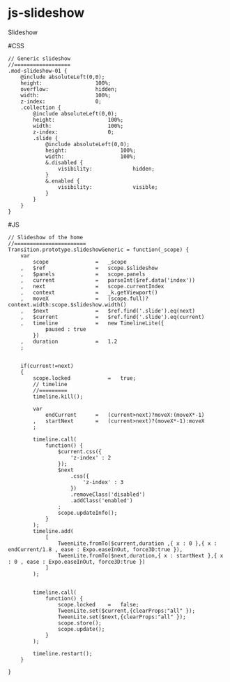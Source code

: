 # js-slideshow
Slideshow

#CSS

    // Generic slideshow
    //==================
    .mod-slideshow-01 {
        @include absoluteLeft(0,0);
        height:                 100%;
        overflow:               hidden;
        width:                  100%;
        z-index:                0;
        .collection {
            @include absoluteLeft(0,0);
            height:                 100%;
            width:                  100%;
            z-index:                0;
            .slide {
                @include absoluteLeft(0,0);
                height:                 100%;
                width:                  100%;
                &.disabled {
                    visibility:             hidden;
                }
                &.enabled {
                    visibility:             visible;
                }
            }
        }
    }

#JS

    // Slideshow of the home
    //=======================
    Transition.prototype.slideshowGeneric = function(_scope) {
        var
            scope               =   _scope
        ,   $ref                =   scope.$slideshow
        ,   $panels             =   scope.panels
        ,   current             =   parseInt($ref.data('index'))
        ,   next                =   scope.currentIndex
        ,   context             =   _k.getViewport()
        ,   moveX               =   (scope.full)?context.width:scope.$slideshow.width()
        ,   $next               =   $ref.find('.slide').eq(next)
        ,   $current            =   $ref.find('.slide').eq(current)
        ,   timeline            =   new TimelineLite({
                paused : true
            })
        ,   duration            =   1.2
        ;


        if(current!=next)
        {
            scope.locked            =   true;
            // timeline
            //=========
            timeline.kill();

            var
                endCurrent      =   (current>next)?moveX:(moveX*-1)
            ,   startNext       =   (current>next)?(moveX*-1):moveX
            ;

            timeline.call(
                function() {
                    $current.css({
                        'z-index' : 2
                    });
                    $next
                        .css({
                            'z-index' : 3
                        })
                        .removeClass('disabled')
                        .addClass('enabled')
                    ;
                    scope.updateInfo();
                }
            );
            timeline.add(
                [
                    TweenLite.fromTo($current,duration ,{ x : 0 },{ x : endCurrent/1.8 , ease : Expo.easeInOut, force3D:true }),
                    TweenLite.fromTo($next,duration,{ x : startNext },{ x : 0 , ease : Expo.easeInOut, force3D:true })
                ]
            );


            timeline.call(
                function() {
                    scope.locked    =   false;
                    TweenLite.set($current,{clearProps:"all" });
                    TweenLite.set($next,{clearProps:"all" });
                    scope.store();
                    scope.update();
                }
            );

            timeline.restart();
        }

    }